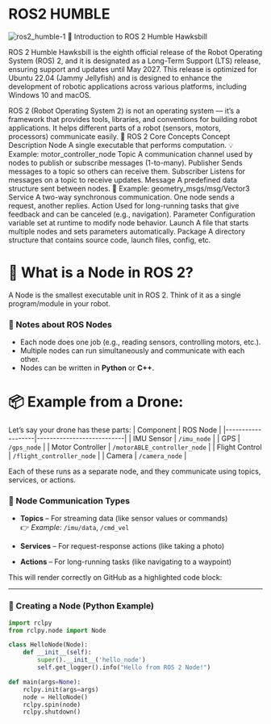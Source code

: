 # ROS2 HUMBLE


![ros2_humble-1](https://github.com/user-attachments/assets/dc94eda2-53d9-43d9-91d7-1c367b4f40df)
🚀 Introduction to ROS 2 Humble Hawksbill

ROS 2 Humble Hawksbill is the eighth official release of the Robot Operating System (ROS) 2, and it is designated as a Long-Term Support (LTS) release, ensuring support and updates until May 2027. This release is optimized for Ubuntu 22.04 (Jammy Jellyfish) and is designed to enhance the development of robotic applications across various platforms, including Windows 10 and macOS.

ROS 2 (Robot Operating System 2) is not an operating system — it’s a framework that provides tools, libraries, and conventions for building robot applications. It helps different parts of a robot (sensors, motors, processors) communicate easily.
🧠 ROS 2 Core Concepts
Concept	Description
Node	A single executable that performs computation.
💡 Example: motor_controller_node
Topic	A communication channel used by nodes to publish or subscribe messages (1-to-many).
Publisher	Sends messages to a topic so others can receive them.
Subscriber	Listens for messages on a topic to receive updates.
Message	A predefined data structure sent between nodes.
📝 Example: geometry_msgs/msg/Vector3
Service	A two-way synchronous communication. One node sends a request, another replies.
Action	Used for long-running tasks that give feedback and can be canceled (e.g., navigation).
Parameter	Configuration variable set at runtime to modify node behavior.
Launch	A file that starts multiple nodes and sets parameters automatically.
Package	A directory structure that contains source code, launch files, config, etc.



# 🧠 What is a Node in ROS 2?
A Node is the smallest executable unit in ROS 2. Think of it as a single program/module in your robot.
### 🔧 Notes about ROS Nodes

- Each node does one job (e.g., reading sensors, controlling motors, etc.).
- Multiple nodes can run simultaneously and communicate with each other.
- Nodes can be written in **Python** or **C++**.
# 📦 Example from a Drone:
Let’s say your drone has these parts:
| Component         | ROS Node                  |
|-------------------|---------------------------|
| IMU Sensor        | `/imu_node`               |
| GPS               | `/gps_node`               |
| Motor Controller  | `/motorABLE_controller_node` |
| Flight Control    | `/flight_controller_node` |
| Camera            | `/camera_node`            |


Each of these runs as a separate node, and they communicate using topics, services, or actions.
### 💬 Node Communication Types

- **Topics** – For streaming data (like sensor values or commands)  
  👉 *Example:* `/imu/data`, `/cmd_vel`

- **Services** – For request-response actions (like taking a photo)

- **Actions** – For long-running tasks (like navigating to a waypoint)

This will render correctly on GitHub as a highlighted code block:

---

### 🔧 Creating a Node (Python Example)

```python
import rclpy
from rclpy.node import Node

class HelloNode(Node):
    def __init__(self):
        super().__init__('hello_node')
        self.get_logger().info("Hello from ROS 2 Node!")

def main(args=None):
    rclpy.init(args=args)
    node = HelloNode()
    rclpy.spin(node)
    rclpy.shutdown()
